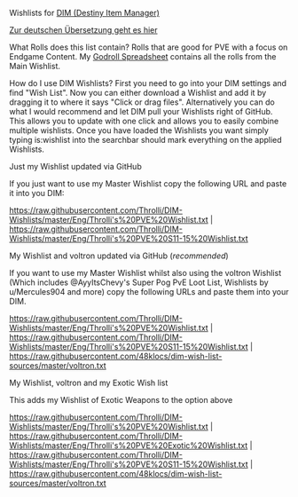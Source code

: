 Wishlists for [DIM (Destiny Item Manager)](https://app.destinyitemmanager.com/4611686018468280319/d2/inventory)

[Zur deutschen Übersetzung geht es hier](https://github.com/Throlli/DIM-Wishlists/blob/master/Ger/)

What Rolls does this list contain?
Rolls that are good for PVE with a focus on Endgame Content. My [Godroll Spreadsheet](https://drive.google.com/file/d/15JQz5SZXuXdotzLr5o9fp4JQY4DuTHxDmTNbU0f4kZM/view) contains all the rolls from the Main Wishlist.

How do I use DIM Wishlists?
First you need to go into your DIM settings and find "Wish List". Now you can either download a Wishlist and add it by dragging it to where it says "Click or drag files".
Alternatively you can do what I would recommend and let DIM pull your Wishlists right of GitHub. This allows you to update with one click and allows you to easily combine multiple wishlists.
Once you have loaded the Wishlists you want simply typing is:wishlist into the searchbar should mark everything on the applied Wishlists.




Just my Wishlist updated via GitHub

If you just want to use my Master Wishlist copy the following URL and paste it into you DIM:

https://raw.githubusercontent.com/Throlli/DIM-Wishlists/master/Eng/Throlli's%20PVE%20Wishlist.txt | https://raw.githubusercontent.com/Throlli/DIM-Wishlists/master/Eng/Throlli's%20PVE%20S11-15%20Wishlist.txt


My Wishlist and voltron updated via GitHub (*recommended*)

If you want to use my Master Wishlist whilst also using the voltron Wishlist (Which includes @AyyItsChevy's Super Pog PvE Loot List, Wishlists by u/Mercules904 and more) copy the following URLs and paste them into your DIM.

https://raw.githubusercontent.com/Throlli/DIM-Wishlists/master/Eng/Throlli's%20PVE%20Wishlist.txt | https://raw.githubusercontent.com/Throlli/DIM-Wishlists/master/Eng/Throlli's%20PVE%20S11-15%20Wishlist.txt | https://raw.githubusercontent.com/48klocs/dim-wish-list-sources/master/voltron.txt


My Wishlist, voltron and my Exotic Wish list

This adds my Wishlist of Exotic Weapons to the option above

https://raw.githubusercontent.com/Throlli/DIM-Wishlists/master/Eng/Throlli's%20PVE%20Wishlist.txt | https://raw.githubusercontent.com/Throlli/DIM-Wishlists/master/Eng/Throlli's%20PVE%20Exotic%20Wishlist.txt | https://raw.githubusercontent.com/Throlli/DIM-Wishlists/master/Eng/Throlli's%20PVE%20S11-15%20Wishlist.txt | https://raw.githubusercontent.com/48klocs/dim-wish-list-sources/master/voltron.txt

